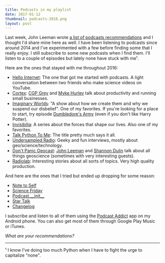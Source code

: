 ```yaml
---
title: Podcasts in my playlist
date: 2017-01-12
thumbnail: podcasts-2016.png
layout: post
---
```


Last week, John Leeman wrote
[a list of podcasts recommendations](http://www.johnrleeman.com/2017/01/03/podcasts-im-listening-to/)
and I thought I'd share mine here as well.
I have been listening to podcasts since around 2014 and I've experimented with
a few before finding some that I really enjoy.
I still subscribe to some new podcasts when I find them.
I'll listen to a couple of episodes but lately none have stuck with me¹.

Here are the ones that stayed with me throughout 2016:

* [Hello Internet](http://www.hellointernet.fm/): The one that got me started
  with podcasts. A light conversation between two friends who make science
  videos on YouTube.
* [Cortex](https://www.relay.fm/cortex): [CGP Grey](http://www.cgpgrey.com/)
  and [Myke Hurley](http://www.mykehurley.net/) talk about productivity and
  running small businesses.
* [Imaginary Worlds](http://www.imaginaryworldspodcast.org/): "A show about how
  we create them and why we suspend our disbelief". One of my favorites. If
  you're looking for a place to start, try episode
  [Dumbledore's Army](http://www.imaginaryworldspodcast.org/dumbledore-s-army.html)
  (even if you don't like Harry Potter).
* [Invisibilia](http://www.npr.org/podcasts/510307/invisibilia): A series about
  the forces that shape our lives. Also one of my favorites.
* [Talk Python To Me](https://talkpython.fm/): The title pretty much says it
  all.
* [Undersampled Radio](https://undersampledrad.io/): Geeky and fun interviews,
  mostly about geo/science/technology.
* [Don't Panic Geocast](http://www.dontpanicgeocast.com/):
  [John Leeman](http://www.johnrleeman.com) and
  [Shannon Dulin](https://twitter.com/shannondulin) talk about all things
  geoscience (sometimes with very interesting guests).
* [Radiolab](http://www.radiolab.org/): Interesting stories about all sorts of
  topics. Very high quality production.

And here are the ones that I tried but ended up dropping for some reason:

* [Note to Self](http://www.wnyc.org/shows/notetoself)
* [Science Friday](http://www.sciencefriday.com/)
* [Podcast.\_\_init\_\_](https://www.podcastinit.com/)
* [Star Talk](https://www.startalkradio.net/)
* [Changelog](https://changelog.com/)

I subscribe and listen to all of them using the
[Podcast Addict](https://play.google.com/store/apps/details?id=com.bambuna.podcastaddict&hl=en)
app on my Android phone.
You can also get most of them through Google Play Music or iTunes.

*What are your recommendations?*

----

¹ I know I've doing too much Python when I have to fight the urge to capitalize
"none".

